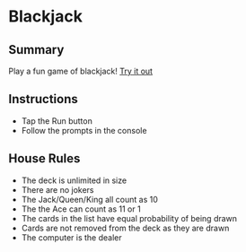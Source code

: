 # Blackjack

## Summary
Play a fun game of blackjack! [Try it out](https://repl.it/@clash402/blackjack)

## Instructions
- Tap the Run button
- Follow the prompts in the console

## House Rules
- The deck is unlimited in size
- There are no jokers
- The Jack/Queen/King all count as 10
- The the Ace can count as 11 or 1
- The cards in the list have equal probability of being drawn
- Cards are not removed from the deck as they are drawn
- The computer is the dealer
